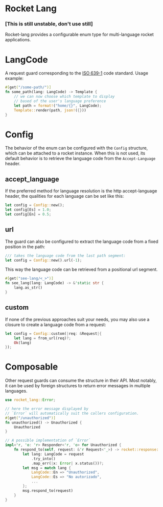 # Rocket Lang
### [This is still unstable, don't use still]
Rocket-lang provides a configurable enum type for multi-language rocket applications. 

# LangCode
A request guard corresponding to the [ISO 639-1](https://en.wikipedia.org/wiki/ISO_639-1) code standard. 
Usage example: 
```rust
#[get("/some-path/")]
fn some_path(lang: LangCode) -> Template {
    // we can now choose which template to display
    // based of the user's language preference
    let path = format!("home/{}", LangCode); 
    Template::render(path, json!({}))
}
```

# Config 
The behavior of the enum can be configured with the `Config` structure, which can be attached to a rocket instance. 
When this is not used, its default behavior is to retrieve the language code from the `Accept-Language` header.

## accept_language
If the preferred method for language resolution is the http accept-language header, the qualities for each language can be set like this:
```rust
let config = Config::new(); 
let config[Es] = 1.0; 
let config[En] = 0.5;
```

## url
The guard can also be configured to extract the language code from a fixed position in the path: 
```rust
/// takes the language code from the last path segment:
let config = Config::new().url(-1); 
```

This way the language code can be retrieved from a positional url segment. 
```rust
#[get("see-lang/<_>")]
fn see_lang(lang: LangCode) -> &'static str {
    lang.as_str()
}

```
## custom
If none of the previous approaches suit your needs, you may also use a closure to create a language code from a request: 
```rust
let config = Config::custom(|req: &Request|{
    let lang = from_url(req)?;
    Ok(lang) 
}); 
```



# Composable
Other request guards can consume the structure in their API. Most notably, it can be used by foreign structures to return error messages in multiple languages.

```rust
use rocket_lang::Error; 

// here the error message displayed by
// `Error` will automatically suit the callers configuration.
#[get("/unauthorized")]
fn unauthorized() -> Unauthorized {
    Unauthorized
}

// A possible implementation of `Error`
impl<'r, 'o: 'r> Responder<'r, 'o> for Unauthorized {
    fn respond_to(self, request: &'r Request<'_>) -> rocket::response::Result<'o> {
        let lang: LangCode = request
            .try_into()
            .map_err(|x: Error| x.status())?;
        let msg = match lang {
            LangCode::En => "Unauthorized",
            LangCode::Es => "No autorizado",
            ...
        };
        msg.respond_to(request)
    }
}
```